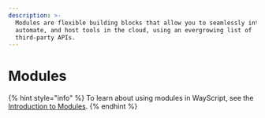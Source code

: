```yaml
---
description: >-
  Modules are flexible building blocks that allow you to seamlessly integrate,
  automate, and host tools in the cloud, using an evergrowing list of
  third-party APIs.
---
```


# Modules

{% hint style="info" %}
To learn about using modules in WayScript, see the [Introduction to Modules](../../introduction/modules.md).
{% endhint %}

